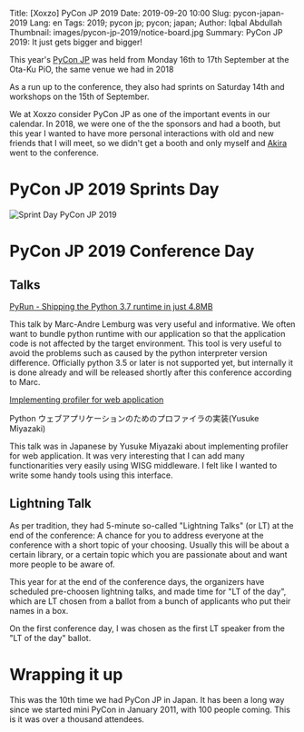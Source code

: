 Title: [Xoxzo] PyCon JP 2019
Date: 2019-09-20 10:00 
Slug: pycon-japan-2019
Lang: en 
Tags: 2019; pycon jp; pycon; japan;
Author: Iqbal Abdullah
Thumbnail: images/pycon-jp-2019/notice-board.jpg
Summary: PyCon JP 2019: It just gets bigger and bigger!

This year's [PyCon JP](https://pycon.jp/2019/) was held from Monday 16th to 17th September
at the Ota-Ku PiO, the same venue we had in 2018

As a run up to the conference, they also had sprints on Saturday 14th and workshops
on the 15th of September.

We at Xoxzo consider PyCon JP as one of the important events in our calendar. In
2018, we were one of the the sponsors and had a booth, but this year I wanted to
have more personal interactions with old and new friends that I will meet, so
we didn't get a booth and only myself and [Akira](https://twitter.com/anonaka)
went to the conference.

# PyCon JP 2019 Sprints Day



![Sprint Day PyCon JP 2019]({filename}/images/pycon-jp-2019/sprint-sat.jpg)



# PyCon JP 2019 Conference Day


## Talks

[PyRun - Shipping the Python 3.7 runtime in just 4.8MB](https://www.youtube.com/watch?v=fU-yR5PPI58)

This talk by Marc-Andre Lemburg was very useful and informative.
We often want to bundle python runtime with our application
so that the application code is not affected by the target environment.
This tool is very useful to avoid the problems such as caused by the
python interpreter version difference.
Officially python 3.5 or later is not supported yet, but internally
it is done already and will be released shortly after this conference
according to Marc.

[Implementing profiler for web application](https://www.youtube.com/watch?v=ojnVMGon5d4)  

Python ウェブアプリケーションのためのプロファイラの実装(Yusuke Miyazaki)

This talk was in Japanese by Yusuke Miyazaki about implementing profiler for web application.
It was very interesting that I can add many functionarities very easily using WISG middleware.
I felt like I wanted to write some handy tools using this interface.

## Lightning Talk

As per tradition, they had 5-minute so-called "Lightning Talks" (or LT) at the end of
the conference: A chance for you to address everyone at the conference with a
short topic of your choosing. Usually this will be about a certain library, or a
certain topic which you are passionate about and want more people to be aware
of.

This year for at the end of the conference days, the organizers have scheduled
pre-choosen lightning talks, and made time for "LT of the day", which are LT
chosen from a ballot from a bunch of applicants who put their names in a box.

On the first conference day, I was chosen as the first LT speaker from the "LT
of the day" ballot. 


# Wrapping it up

This was the 10th time we had PyCon JP in Japan. It has been a long way since
we started mini PyCon in January 2011, with 100 people coming. This is it was
over a thousand attendees.


